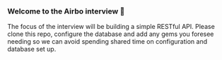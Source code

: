 ### Welcome to the Airbo interview 🎉

The focus of the interview will be building a simple RESTful API. Please clone this repo, configure the database and add any gems you foresee needing so we can avoid spending shared time on configuration and database set up.
